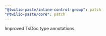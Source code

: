```yaml
---
"@twilio-paste/inline-control-group": patch
"@twilio-paste/core": patch
---
```


Improved TsDoc type annotations
